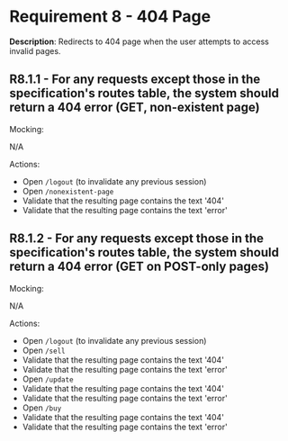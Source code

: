 # Requirement 8 - 404 Page

**Description**: Redirects to 404 page when the user attempts to access invalid pages. 

## R8.1.1 - For any requests except those in the specification's routes table, the system should return a 404 error (GET, non-existent page)
Mocking:

N/A

Actions:
- Open `/logout` (to invalidate any previous session)
- Open `/nonexistent-page`
- Validate that the resulting page contains the text '404'
- Validate that the resulting page contains the text 'error'

## R8.1.2 - For any requests except those in the specification's routes table, the system should return a 404 error (GET on POST-only pages)
Mocking:

N/A

Actions:
- Open `/logout` (to invalidate any previous session)
- Open `/sell`
- Validate that the resulting page contains the text '404'
- Validate that the resulting page contains the text 'error'
- Open `/update`
- Validate that the resulting page contains the text '404'
- Validate that the resulting page contains the text 'error'
- Open `/buy`
- Validate that the resulting page contains the text '404'
- Validate that the resulting page contains the text 'error'
